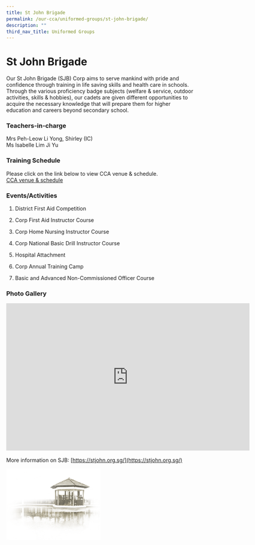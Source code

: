 ```yaml
---
title: St John Brigade
permalink: /our-cca/uniformed-groups/st-john-brigade/
description: ""
third_nav_title: Uniformed Groups
---
```

# **St John Brigade**
Our St John Brigade (SJB) Corp aims to serve mankind with pride and confidence through training in life saving skills and health care in schools. Through the various proficiency badge subjects (welfare &amp; service, outdoor activities, skills &amp; hobbies), our cadets are given different opportunities to acquire the necessary knowledge that will prepare them for higher education and careers beyond secondary school.


### Teachers-in-charge

Mrs Peh-Leow Li Yong, Shirley (IC)   
Ms&nbsp;Isabelle Lim Ji Yu   


### Training Schedule
Please click on the link below to view CCA venue &amp; schedule.&nbsp;  
[CCA venue &amp; schedule](/our-cca/cca/cca-venue-schedule/)

### Events/Activities

1. District First Aid Competition

2. Corp First Aid Instructor Course

3. Corp Home Nursing Instructor Course

4. Corp National Basic Drill Instructor Course&nbsp;

5. Hospital Attachment

6. Corp Annual Training Camp&nbsp;

7. Basic and Advanced Non-Commissioned Officer Course

### Photo Gallery
<iframe allowfullscreen="true" height="394" width="650" frameborder="0" src="https://docs.google.com/presentation/d/e/2PACX-1vSCgpelhu2ptl7dp_CCp_yYEI4BpibSbsj3xgXonRJf1yodWOgMyD1qFJLxOsGCSBi-yhkbznco4v6a/embed?start=true&amp;loop=true&amp;delayms=5000"></iframe>


More information on SJB: [https://stjohn.org.sg/](https://stjohn.org.sg/)

<img style="width:50%" src="/images/pavilion.png">